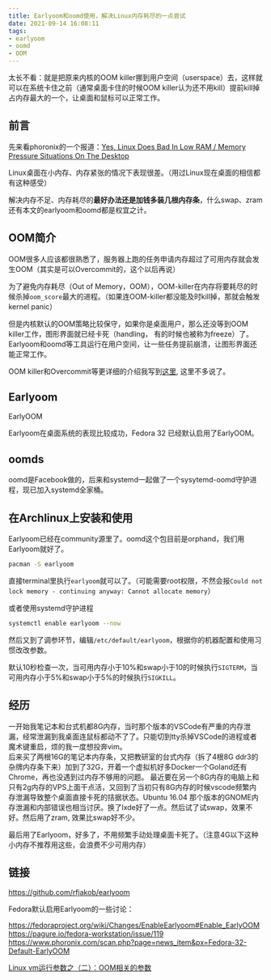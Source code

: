 ```yaml
---
title: Earlyoom和oomd使用，解决Linux内存耗尽的一点尝试
date: 2021-09-14 16:08:11
tags:
- earlyoom
- oomd
- OOM
---
```

太长不看：就是把原来内核的OOM killer挪到用户空间（userspace）去，这样就可以在系统卡住之前（通常桌面卡住的时候OOM killer认为还不用kill）提前kill掉占内存最大的一个，让桌面和鼠标可以正常工作。
<!-- more -->

## 前言

先来看phoronix的一个报道：[Yes, Linux Does Bad In Low RAM / Memory Pressure Situations On The Desktop](https://www.phoronix.com/scan.php?page=news_item&px=Linux-Does-Bad-Low-RAM)  

Linux桌面在小内存、内存紧张的情况下表现很差。（用过Linux现在桌面的相信都有这种感受）

解决内存不足、内存耗尽的**最好办法还是加钱多装几根内存条**，什么swap、zram还有本文的earlyoom和oomd都是权宜之计。 

## OOM简介

OOM很多人应该都很熟悉了，服务器上跑的任务申请内存超过了可用内存就会发生OOM（其实是可以Overcommit的，这个以后再说）

为了避免内存耗尽（Out of Memory，OOM），OOM-killer在内存将要耗尽的时候杀掉`oom_score`最大的进程。（如果连OOM-killer都没能及时kill掉，那就会触发kernel panic）

但是内核默认的OOM策略比较保守，如果你是桌面用户，那么还没等到OOM killer工作，图形界面就已经卡死（handling， 有的时候也被称为freeze）了。Earlyoom和oomd等工具运行在用户空间，让一些任务提前崩溃，让图形界面还能正常工作。

OOM killer和Overcommit等更详细的介绍我写到[这里](https://zhangjk98.xyz/linux-out-of-memory), 这里不多说了。

## Earlyoom

EarlyOOM

Earlyoom在桌面系统的表现比较成功，Fedora 32 已经默认启用了EarlyOOM。

## oomds

oomd是Facebook做的，后来和systemd一起做了一个sysytemd-oomd守护进程，现已加入systemd全家桶。

## 在Archlinux上安装和使用

Earlyoom已经在community源里了。oomd这个包目前是orphand，我们用Earlyoom就好了。

```bash
pacman -S earlyoom
```

直接terminal里执行`earlyoom`就可以了。（可能需要root权限，不然会报`Could not lock memory - continuing anyway: Cannot allocate memory`）

或者使用systemd守护进程

```bash
systemctl enable earlyoom --now
```

然后又到了调参环节，编辑`/etc/default/earlyoom`，根据你的机器配置和使用习惯改改参数。

默认10秒检查一次，当可用内存小于10%和swap小于10的时候执行`SIGTERM`，当可用内存小于5%和swap小于5%的时候执行`SIGKILL`。

## 经历

一开始我笔记本和台式机都8G内存，当时那个版本的VSCode有严重的内存泄漏，经常泄漏到我桌面连鼠标都动不了了。只能切到tty杀掉VSCode的进程或者魔术键重启，烦的我一度想投奔vim。  
后来买了两根16G的笔记本内存条，又把教研室的台式内存（拆了4根8G ddr3的杂牌内存条下来）加到了32G，开着一个虚拟机好多Docker一个Goland还有Chrome，再也没遇到过内存不够用的问题。 
最近要在另一个8G内存的电脑上和只有2g内存的VPS上面干点活，又回到了当初只有8G内存的时候vscode频繁内存泄漏导致整个桌面直接卡死的拮据状态。Ubuntu 16.04 那个版本的GNOME内存泄漏和内部错误也相当讨厌。换了lxde好了一点。然后试了试swap，效果不好。然后用了zram, 效果比swap好不少。  

最后用了Earlyoom，好多了，不用频繁手动处理桌面卡死了。（注意4G以下这种小内存不推荐用这些，会浪费不少可用内存）

## 链接

https://github.com/rfjakob/earlyoom  

Fedora默认启用Earlyoom的一些讨论：

https://fedoraproject.org/wiki/Changes/EnableEarlyoom#Enable_EarlyOOM  
https://pagure.io/fedora-workstation/issue/119  
https://www.phoronix.com/scan.php?page=news_item&px=Fedora-32-Default-EarlyOOM  

[Linux vm运行参数之（二）：OOM相关的参数](http://www.wowotech.net/memory_management/oom.html)


